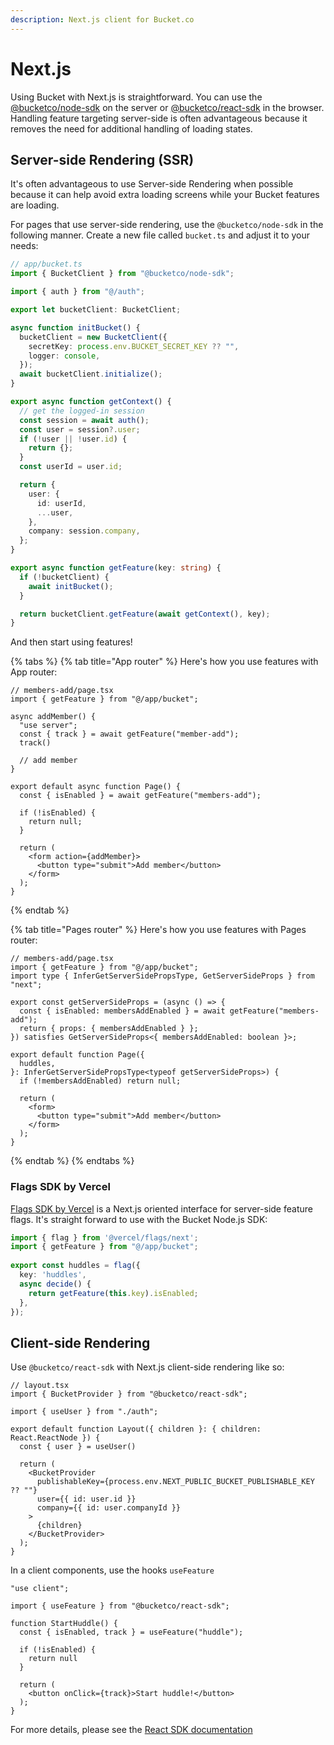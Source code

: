 ```yaml
---
description: Next.js client for Bucket.co
---
```


# Next.js

Using Bucket with Next.js is straightforward. You can use the [@bucketco/node-sdk](broken-reference/) on the server or [@bucketco/react-sdk](../sdk/@bucketco/react-sdk/) in the browser. Handling feature targeting server-side is often advantageous because it removes the need for additional handling of loading states.

## Server-side Rendering (SSR)

It's often advantageous to use Server-side Rendering when possible because it can help avoid extra loading screens while your Bucket features are loading.

For pages that use server-side rendering, use the `@bucketco/node-sdk` in the following manner. Create a new file called `bucket.ts` and adjust it to your needs:

```typescript
// app/bucket.ts
import { BucketClient } from "@bucketco/node-sdk";

import { auth } from "@/auth";

export let bucketClient: BucketClient;

async function initBucket() {
  bucketClient = new BucketClient({
    secretKey: process.env.BUCKET_SECRET_KEY ?? "",
    logger: console,
  });
  await bucketClient.initialize();
}

export async function getContext() {
  // get the logged-in session
  const session = await auth();
  const user = session?.user;
  if (!user || !user.id) {
    return {};
  }
  const userId = user.id;

  return {
    user: {
      id: userId,
      ...user,
    },
    company: session.company,
  };
}

export async function getFeature(key: string) {
  if (!bucketClient) {
    await initBucket();
  }

  return bucketClient.getFeature(await getContext(), key);
}
```

And then start using features!

{% tabs %}
{% tab title="App router" %}
Here's how you use features with App router:

```tsx
// members-add/page.tsx
import { getFeature } from "@/app/bucket";

async addMember() {
  "use server";
  const { track } = await getFeature("member-add");
  track()
  
  // add member
}

export default async function Page() {
  const { isEnabled } = await getFeature("members-add");
  
  if (!isEnabled) {
    return null;      
  }

  return (
    <form action={addMember}>
      <button type="submit">Add member</button>
    </form>
  );
}
```
{% endtab %}

{% tab title="Pages router" %}
Here's how you use features with Pages router:

```tsx
// members-add/page.tsx
import { getFeature } from "@/app/bucket";
import type { InferGetServerSidePropsType, GetServerSideProps } from "next";

export const getServerSideProps = (async () => {
  const { isEnabled: membersAddEnabled } = await getFeature("members-add");
  return { props: { membersAddEnabled } };
}) satisfies GetServerSideProps<{ membersAddEnabled: boolean }>;

export default function Page({
  huddles,
}: InferGetServerSidePropsType<typeof getServerSideProps>) {
  if (!membersAddEnabled) return null;

  return (
    <form>
      <button type="submit">Add member</button>
    </form>
  );
}
```
{% endtab %}
{% endtabs %}

### Flags SDK by Vercel

[Flags SDK by Vercel](https://flags-sdk.dev/) is a Next.js oriented interface for server-side feature flags. It's straight forward to use with the Bucket Node.js SDK:

```typescript
import { flag } from '@vercel/flags/next';
import { getFeature } from "@/app/bucket";
 
export const huddles = flag({
  key: 'huddles',
  async decide() {
    return getFeature(this.key).isEnabled;
  },
});
```

## Client-side Rendering

Use `@bucketco/react-sdk` with Next.js client-side rendering like so:

```tsx
// layout.tsx
import { BucketProvider } from "@bucketco/react-sdk";

import { useUser } from "./auth";

export default function Layout({ children }: { children: React.ReactNode }) {
  const { user } = useUser()

  return (
    <BucketProvider
      publishableKey={process.env.NEXT_PUBLIC_BUCKET_PUBLISHABLE_KEY ?? ""}
      user={{ id: user.id }}
      company={{ id: user.companyId }}
    >
      {children}
    </BucketProvider>
  );
}

```

In a client components, use the hooks `useFeature`

```tsx
"use client";

import { useFeature } from "@bucketco/react-sdk";

function StartHuddle() {
  const { isEnabled, track } = useFeature("huddle");

  if (!isEnabled) {
    return null
  }

  return (
    <button onClick={track}>Start huddle!</button>    
  );
}
```

For more details, please see the [React SDK documentation](../sdk/@bucketco/react-sdk/)

